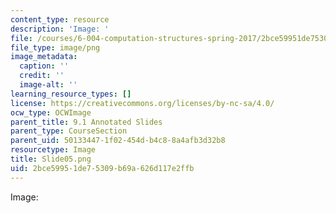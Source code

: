 ```yaml
---
content_type: resource
description: 'Image: '
file: /courses/6-004-computation-structures-spring-2017/2bce59951de75309b69a626d117e2ffb_Slide05.png
file_type: image/png
image_metadata:
  caption: ''
  credit: ''
  image-alt: ''
learning_resource_types: []
license: https://creativecommons.org/licenses/by-nc-sa/4.0/
ocw_type: OCWImage
parent_title: 9.1 Annotated Slides
parent_type: CourseSection
parent_uid: 50133447-1f02-454d-b4c8-8a4afb3d32b8
resourcetype: Image
title: Slide05.png
uid: 2bce5995-1de7-5309-b69a-626d117e2ffb
---
```

Image: 